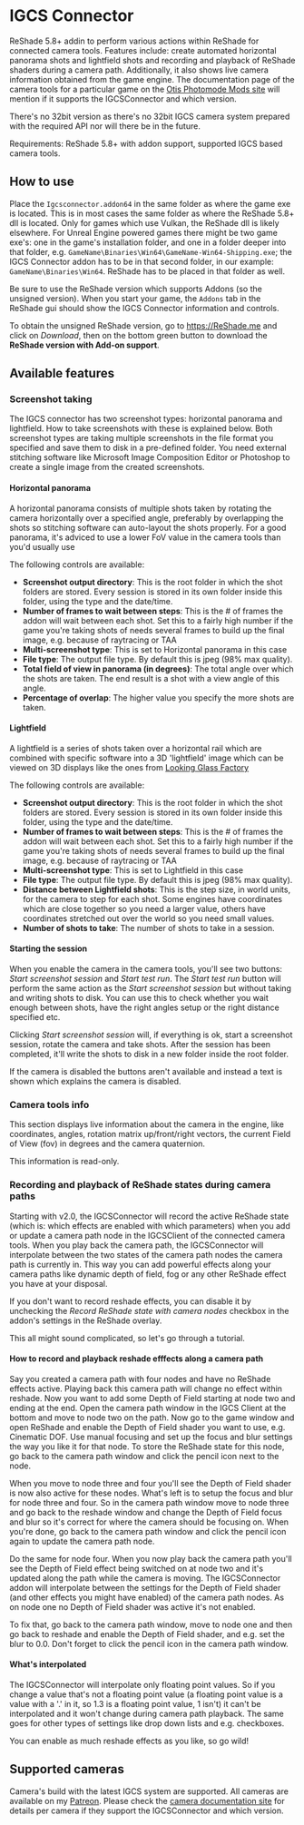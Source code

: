# IGCS Connector
ReShade 5.8+ addin to perform various actions within ReShade for connected camera tools. Features include: create automated horizontal panorama shots and lightfield shots and recording and playback of ReShade shaders during a camera path. Additionally, it also shows live camera information
obtained from the game engine. The documentation page of the camera tools for a particular game on the [Otis Photomode Mods site](https://opm.fransbouma.com) will 
mention if it supports the IGCSConnector and which version.

There's no 32bit version as there's no 32bit IGCS camera system prepared with the required API nor will there be in the future.

Requirements: ReShade 5.8+ with addon support, supported IGCS based camera tools.

## How to use
Place the `Igcsconnector.addon64` in the same folder as where the game exe is located. This is in most cases the same folder as where the ReShade 5.8+ dll
is located. Only for games which use Vulkan, the ReShade dll is likely elsewhere. For Unreal Engine powered games there might be two
game exe's: one in the game's installation folder, and one in a folder deeper into that folder, e.g. 
`GameName\Binaries\Win64\GameName-Win64-Shipping.exe`; the IGCS Connector addon has to be in that second folder, in our example:
`GameName\Binaries\Win64`. ReShade has to be placed in that folder as well.

Be sure to use the ReShade version which supports Addons (so the unsigned version). When you start your game, the `Addons` tab in 
the ReShade gui should show the IGCS Connector information and controls. 

To obtain the unsigned ReShade version, go to <https://ReShade.me> and click on *Download*, then on the bottom green button to download the **ReShade version with Add-on support**. 

## Available features

### Screenshot taking

The IGCS connector has two screenshot types: horizontal panorama and lightfield. How to take screenshots with these is explained below. Both screenshot types
are taking multiple screenshots in the file format you specified and save them to disk in a pre-defined folder. You need external stitching software like
Microsoft Image Composition Editor or Photoshop to create a single image from the created screenshots. 

#### Horizontal panorama

A horizontal panorama consists of multiple shots taken by rotating the camera horizontally over a specified angle, preferably by overlapping the shots so 
stitching software can auto-layout the shots properly. For a good panorama, it's adviced to use a lower FoV value in the camera tools than you'd usually use

The following controls are available:

- **Screenshot output directory**: This is the root folder in which the shot folders are stored. Every session is stored in its own folder inside this folder, using the type and the date/time.
- **Number of frames to wait between steps**: This is the # of frames the addon will wait between each shot. Set this to a fairly high number if the game you're taking shots of needs several frames to build up the final image, e.g. because of raytracing or TAA
- **Multi-screenshot type**: This is set to Horizontal panorama in this case
- **File type**: The output file type. By default this is jpeg (98% max quality). 
- **Total field of view in panorama (in degrees)**: The total angle over which the shots are taken. The end result is a shot with a view angle of this angle. 
- **Percentage of overlap**: The higher value you specify the more shots are taken. 

#### Lightfield

A lightfield is a series of shots taken over a horizontal rail which are combined with specific software into a 3D 'lightfield' image which can be viewed
on 3D displays like the ones from [Looking Glass Factory](https://lookingglassfactory.com) 

The following controls are available:

- **Screenshot output directory**: This is the root folder in which the shot folders are stored. Every session is stored in its own folder inside this folder, using the type and the date/time.
- **Number of frames to wait between steps**: This is the # of frames the addon will wait between each shot. Set this to a fairly high number if the game you're taking shots of needs several frames to build up the final image, e.g. because of raytracing or TAA
- **Multi-screenshot type**: This is set to Lightfield in this case
- **File type**: The output file type. By default this is jpeg (98% max quality). 
- **Distance between Lightfield shots**: This is the step size, in world units, for the camera to step for each shot. Some engines have coordinates which are close together so you need a larger value, others have coordinates stretched out over the world so you need small values. 
- **Number of shots to take**: The number of shots to take in a session. 

#### Starting the session
When you enable the camera in the camera tools, you'll see two buttons: *Start screenshot session* and *Start test run*. The *Start test run* button will
perform the same action as the *Start screenshot session* but without taking and writing shots to disk. You can use this to check whether you wait enough 
between shots, have the right angles setup or the right distance specified etc. 

Clicking *Start screenshot session* will, if everything is ok, start a screenshot session, rotate the camera and take shots. After the session has been 
completed, it'll write the shots to disk in a new folder inside the root folder. 

If the camera is disabled the buttons aren't available and instead a text is shown which explains the camera is disabled.

### Camera tools info

This section displays live information about the camera in the engine, like coordinates, angles, rotation matrix up/front/right vectors, the current Field of
View (fov) in degrees and the camera quaternion. 

This information is read-only. 

### Recording and playback of ReShade states during camera paths

Starting with v2.0, the IGCSConnector will record the active ReShade state (which is: which effects are enabled with which parameters) when you add or update a 
camera path node in the IGCSClient of the connected camera tools. When you play back the camera path, the IGCSConnector will interpolate between the two states of
the camera path nodes the camera path is currently in. This way you can add powerful effects along your camera paths like dynamic depth of field, fog or any 
other ReShade effect you have at your disposal. 

If you don't want to record reshade effects, you can disable it by unchecking the *Record ReShade state with camera nodes* checkbox in the addon's settings in 
the ReShade overlay. 

This all might sound complicated, so let's go through a tutorial.

#### How to record and playback reshade efffects along a camera path

Say you created a camera path with four nodes and have no ReShade effects active. Playing back this camera path will change no effect within reshade. Now you 
want to add some Depth of Field starting at node two and ending at the end. Open the camera path window in the IGCS Client at the bottom and move to node two 
on the path. Now go to the game window and open ReShade and enable the Depth of Field shader you want to use, e.g. Cinematic DOF. Use manual focusing and
set up the focus and blur settings the way you like it for that node. To store the ReShade state for this node, go back to the camera path window and click 
the pencil icon next to the node. 

When you move to node three and four you'll see the Depth of Field shader is now also active for these nodes. What's left is to setup the focus and blur for 
node three and four. So in the camera path window move to node three and go back to the reshade window and change the Depth of Field focus and blur so it's 
correct for where the camera should be focusing on. When you're done, go back to the camera path window and click the pencil icon again to update the 
camera path node. 

Do the same for node four. When you now play back the camera path you'll see the Depth of Field effect being switched on at node two and it's updated along 
the path while the camera is moving. The IGCSConnector addon will interpolate between the settings for the Depth of Field shader (and other effects you 
might have enabled) of the camera path nodes. As on node one no Depth of Field shader was active it's not enabled. 

To fix that, go back to the camera path window, move to node one and then go back to reshade and enable the Depth of Field shader, and e.g. set the blur to 0.0. 
Don't forget to click the pencil icon in the camera path window. 

#### What's interpolated

The IGCSConnector will interpolate only floating point values. So if you change a value that's not a floating point value (a floating point value is a value with
a '.' in it, so 1.3 is a floating point value, 1 isn't) it can't be interpolated and it won't change during camera path playback. The same goes for other types
of settings like drop down lists and e.g. checkboxes. 

You can enable as much reshade effects as you like, so go wild!

## Supported cameras

Camera's build with the latest IGCS system are supported. All cameras are available on my [Patreon](https://patreon.com/Otis_Inf). Please check 
the [camera documentation site](https://opm.fransbouma.com) for details per camera if they support the IGCSConnector and which version. 

